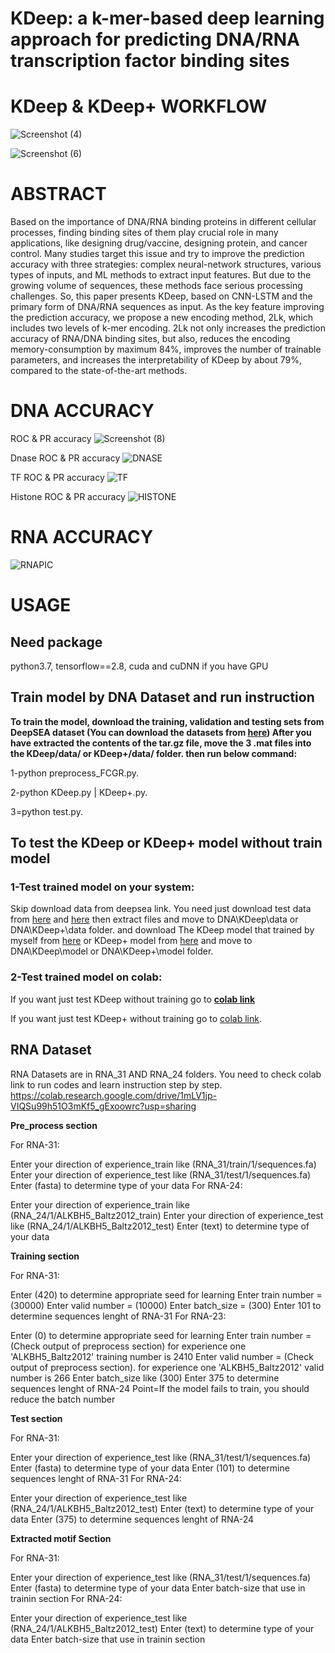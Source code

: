 # KDeep: a k-mer-based deep learning approach for  predicting DNA/RNA transcription factor binding  sites
# KDeep & KDeep+ WORKFLOW
![Screenshot (4)](https://user-images.githubusercontent.com/88847995/216258822-1f120880-749d-45b4-8fa0-473398a45ce3.png)

![Screenshot (6)](https://user-images.githubusercontent.com/88847995/216259426-c3c339fe-daf2-44d9-8845-f69ccdc6b17e.png)

# ABSTRACT
Based on the importance of DNA/RNA binding proteins in different cellular processes, finding binding sites of them play crucial role in many applications, like designing drug/vaccine, designing protein, and cancer control. Many studies target this issue and try to improve the prediction accuracy with three strategies: complex neural-network structures, various types of inputs, and ML methods to extract input features. But due to the growing volume of sequences, these methods face serious processing challenges. So, this paper presents KDeep, based on CNN-LSTM and the primary form of DNA/RNA sequences as input. As the key feature improving the prediction accuracy, we propose a new encoding method, 2Lk, which includes two levels of k-mer encoding. 2Lk not only increases the prediction accuracy of RNA/DNA binding sites, but also, reduces the encoding memory-consumption by maximum 84%, improves the number of trainable parameters, and increases the interpretability of KDeep by about 79%, compared to the state-of-the-art methods.

# DNA ACCURACY
ROC & PR accuracy
![Screenshot (8)](https://user-images.githubusercontent.com/88847995/216260753-28ad0aec-eb4a-4f67-989e-f4351fee716e.png)

Dnase ROC & PR accuracy
![DNASE](https://user-images.githubusercontent.com/88847995/216276090-2e577602-c2b4-440c-958f-1132290603ae.png)

TF ROC & PR accuracy
![TF](https://user-images.githubusercontent.com/88847995/216276141-aa5344c2-4800-40dd-a05f-81b6229bde52.png)

Histone ROC & PR accuracy
![HISTONE](https://user-images.githubusercontent.com/88847995/216276193-c45e1b77-a8eb-4865-b1cd-92353661c740.png)

# RNA ACCURACY
![RNAPIC](https://user-images.githubusercontent.com/88847995/216283950-3f772f10-880d-4363-a391-9e4040c3cb1e.png)

# USAGE
## Need package
python3.7,  tensorflow==2.8, cuda and cuDNN if you have GPU
##  Train model by DNA Dataset and run instruction
**To train the model, download the training, validation and testing sets from DeepSEA dataset (You can download the datasets from [here](http://deepsea.princeton.edu/media/code/deepsea_train_bundle.v0.9.tar.gz))
After you have extracted the contents of the tar.gz file, move the 3 .mat files into the KDeep/data/ or KDeep+/data/ folder.
then run below command:**

 1-python preprocess_FCGR.py.
 
 2-python KDeep.py | KDeep+.py.
 
 3=python test.py.
 
 
## To test the KDeep or KDeep+ model without train model

 ### 1-Test trained model on your system:
 
Skip download data from deepsea link. You need just download test data from [here](https://drive.google.com/file/d/1y_KarPolOGFFzcdeoKOY9w_tg0NG3jYg/view?usp=sharing) and [here](https://drive.google.com/file/d/1fBN1fVCMKRmCLCO4vBiYB3OZYdjUV-ae/view?usp=sharing) then extract files and move to DNA\KDeep\data or DNA\KDeep+\data folder. and download The KDeep model that trained by myself from [here](https://drive.google.com/file/d/150I1vVEpqrPR_m6yZAyEwEGMAGfTzYZa/view?usp=sharing) or KDeep+ model
 from [here](https://drive.google.com/file/d/1xUuL74NiVLXNDtsLI0HjB5lNTrZsgy7x/view?usp=sharing) and move to DNA\KDeep\model or DNA\KDeep+\model folder.


### 2-Test trained model on colab:
 
If you want just test KDeep without training go to **[colab link](https://colab.research.google.com/drive/1bdPTxxkB4Gd_R0GBSVfI_R57bUVTjomv?usp=sharing)**

If you want just test KDeep+ without training go to [colab link](https://colab.research.google.com/drive/1f4AUlTIwnB_1ezZkbf8L7y0g8C6m_o3S?usp=sharing).
 
 ##  RNA Dataset
 RNA Datasets are in RNA_31 AND RNA_24 folders.
 You need to check colab link to run codes and learn instruction step by step.
 https://colab.research.google.com/drive/1mLV1jp-VIQSu99h51O3mKf5_gExoowrc?usp=sharing
 
**Pre_process section**

For RNA-31:

Enter your direction of experience_train like (RNA_31/train/1/sequences.fa)
Enter your direction of experience_test like (RNA_31/test/1/sequences.fa)
Enter (fasta) to determine type of your data
For RNA-24:

Enter your direction of experience_train like (RNA_24/1/ALKBH5_Baltz2012_train)
Enter your direction of experience_test like (RNA_24/1/ALKBH5_Baltz2012_test)
Enter (text) to determine type of your data

**Training section**

For RNA-31:

Enter (420) to determine appropriate seed for learning
Enter train number =(30000)
Enter valid number = (10000)
Enter batch_size = (300)
Enter 101 to determine sequences lenght of RNA-31
For RNA-23:

Enter (0) to determine appropriate seed for learning
Enter train number =(Check output of preprocess section) for experience one 'ALKBH5_Baltz2012' training number is 2410
Enter valid number = (Check output of preprocess section). for experience one 'ALKBH5_Baltz2012' valid number is 266
Enter batch_size like (300)
Enter 375 to determine sequences lenght of RNA-24
Point=If the model fails to train, you should reduce the batch number

**Test section**

For RNA-31:

Enter your direction of experience_test like (RNA_31/test/1/sequences.fa)
Enter (fasta) to determine type of your data
Enter (101) to determine sequences lenght of RNA-31
For RNA-24:

Enter your direction of experience_test like (RNA_24/1/ALKBH5_Baltz2012_test)
Enter (text) to determine type of your data
Enter (375) to determine sequences lenght of RNA-24


**Extracted motif Section**

For RNA-31:

Enter your direction of experience_test like (RNA_31/test/1/sequences.fa)
Enter (fasta) to determine type of your data
Enter batch-size that use in trainin section
For RNA-24:

Enter your direction of experience_test like (RNA_24/1/ALKBH5_Baltz2012_test)
Enter (text) to determine type of your data
Enter batch-size that use in trainin section
